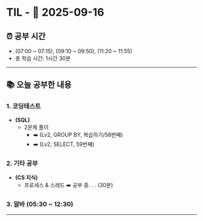 # TIL - 📅 2025-09-16

## ⏰ 공부 시간
- (07:00 ~ 07:15), (09:10 ~ 09:50), (11:20 ~ 11:55)
- 총 학습 시간: 1시간 30분

---

## 📚 오늘 공부한 내용
### 1. 코딩테스트
- **(SQL)**
  - 2문제 풀이
    - ➡️ (Lv2, GROUP BY, 복습하기/58번째)
    - ➡️ (Lv2, SELECT, 59번째)

### 2. 기타 공부
- **(CS 지식)**
  - 프로세스 & 스레드 ➡️ 공부 중. . . (30분)

### 3. 알바 (05:30 ~ 12:30)

---
